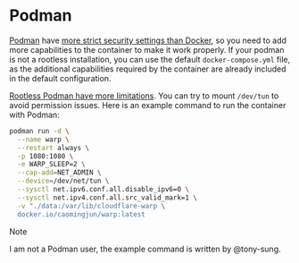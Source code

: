 # Podman

[Podman](https://podman.io/) have [more strict security settings than Docker](https://blog.caomingjun.com/linux-capabilities-in-docker-and-podman/en/), so you need to add more capabilities to the container to make it work properly. If your podman is not a rootless installation, you can use the default `docker-compose.yml` file, as the additional capabilities required by the container are already included in the default configuration.

[Rootless Podman have more limitations](https://github.com/containers/podman/issues/7866). You can try to mount `/dev/tun` to avoid permission issues. Here is an example command to run the container with Podman:

```bash
podman run -d \
  --name warp \
  --restart always \
  -p 1080:1080 \
  -e WARP_SLEEP=2 \
  --cap-add=NET_ADMIN \
  --device=/dev/net/tun \
  --sysctl net.ipv6.conf.all.disable_ipv6=0 \
  --sysctl net.ipv4.conf.all.src_valid_mark=1 \
  -v "./data:/var/lib/cloudflare-warp \
  docker.io/caomingjun/warp:latest
```

> [!NOTE]
> I am not a Podman user, the example command is written by @tony-sung.
